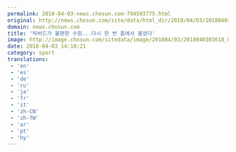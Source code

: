 ```yaml
---
permalink: 2018-04-03-news.chosun.com-794593775.html
original: http://news.chosun.com/site/data/html_dir/2018/04/03/2018040303705.html
domain: news.chosun.com
title: '빅버드가 불편한 수원...다시 한 번 홈에서 울었다'
image: http://image.chosun.com/sitedata/image/201804/03/2018040303618_0.jpg
date: 2018-04-03 14:18:21
category: sport
translations: 
 - 'en'
 - 'es'
 - 'de'
 - 'ru'
 - 'ja'
 - 'fr'
 - 'it'
 - 'zh-CN'
 - 'zh-TW'
 - 'ar'
 - 'pt'
 - 'hy'
---
```


